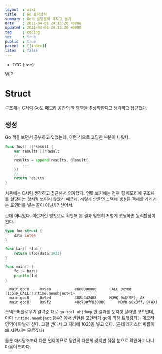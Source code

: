 ```yaml
---
layout  : wiki
title   : Go 토막상식
summary : Go의 빌딩블럭 가지고 놀기
date    : 2021-04-01 20:13:20 +0900
updated : 2021-04-01 20:13:20 +0900
tag     : coding
toc     : true
public  : true
parent  : [[index]]
latex   : false
---
```

* TOC
{:toc}

WIP

# Struct

구조체는 C처럼 Go도 메모리 공간의 한 영역을 추상화한다고 생각하고 접근했다.

## 생성

Go 책을 보면서 공부하고 있었는데, 이런 식으로 코딩한 부분이 나왔다.

```go
func foo() []*Result {
	var results []*Result
	// ...
	results = append(results, &Result{
		...
	})
	// ...
	return results
}
```

처음에는 C처럼 생각하고 접근해서 의아했다. 언뜻 보기에는 전혀 힙 메모리에 구조체를 할당하는 것처럼
보이지 않았기 때문에, 저렇게 만들면 스택에 생성된 객체를 가리키는 포인터를 넣는 꼴이 아닌가? 싶어서.

근데 아니었다. 이런저런 방법으로 확인해 본 결과 엄연히 저렇게 코딩하면 동적할당이 된다.

```go
type foo struct {
	data int64
}

func bar() *foo {
	return &foo{data:1023}
}

func main() {
	fo := bar()
	println(fo)
}
```

```
  main.go:8		0x9e8			e800000000		CALL 0x9ed		[1:5]R_CALL:runtime.newobject<1>	
  main.go:8		0x9ed			488b442408		MOVQ 0x8(SP), AX	
  main.go:8		0x9f2			48c700ff030000		MOVQ $0x3ff, 0(AX)	
```

스택오버플로우가 알려준 대로 `go tool objdump` 한 결과를 눈치껏 잘라낸 코드인데, 
아마 `runtime.newobject` 함수? 에서 반환된 포인터가 gc에 의해 트래킹되는 메모리 영역이 아닐까 싶다.
그걸 받아서 그 자리에 1023을 넣고 있다. (근데 레지스터 이름이 왜 저런지는 모르겠다)

물론 애시당초부터 다른 언어이므로 당연히 다른게 맞지만 직접 눈으로 확인하고 나니 마음이 편하다.
